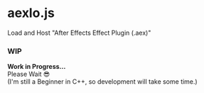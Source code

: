 
# aexlo.js

Load and Host "After Effects Effect Plugin (.aex)"

### WIP

**Work in Progress...**  
Please Wait 😎  
(I'm still a Beginner in C++, so development will take some time.)

